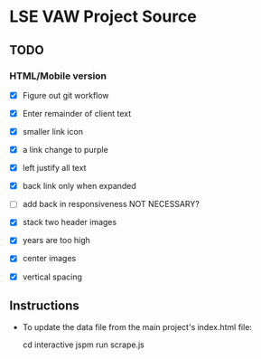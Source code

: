 # LSE VAW Project Source

## TODO

### HTML/Mobile version

- [x] Figure out git workflow
- [x] Enter remainder of client text
- [x] smaller link icon
- [x] a link change to purple
- [x] left justify all text
- [x] back link only when expanded
- [ ] add back in responsiveness NOT NECESSARY?
- [x] stack two header images

- [x] years are too high
- [x] center images
- [x] vertical spacing

## Instructions

- To update the data file from the main project's index.html file:

  cd interactive
  jspm run scrape.js
  
